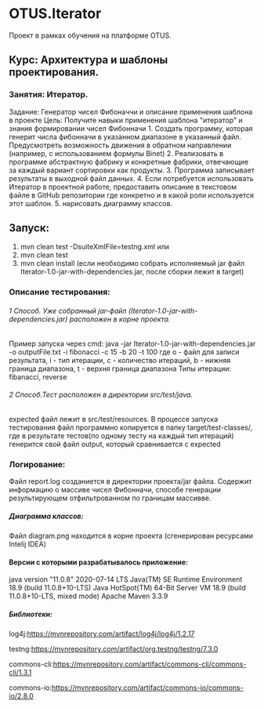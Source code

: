 # OTUS.Iterator
Проект в рамках обучения на платформе OTUS.

## Курс: Архитектура и шаблоны проектирования.

### Занятия: Итератор.

Задание: Генератор чисел Фибоначчи и описание применения шаблона в проекте
         Цель: Получите навыки применения шаблона "итератор" и знания формировании чисел Фибонначи
         1. Создать программу, которая генерит числа фибонначи в указанном диапазоне в указанный файл. Предусмотреть возможность движения в обратном направлении (например, с использованием формулы Binet)
         2. Реализовать в программе абстрактную фабрику и конкретные фабрики, отвечающие за каждый вариант сортировки как продукты.
         3. Программа записывает результаты в выходной файл данных.
         4. Если потребуется использовать Итератор в проектной работе, предоставить описание в текстовом файле в GitHub репозитории где конкретно и в какой роли используется этот шаблон.
         5. нарисовать диаграмму классов.
         
## Запуск:
1. mvn clean test -DsuiteXmlFile=testng.xml 
    или
2. mvn clean test
3. mvn clean install (если необходимо собрать исполняемый jar файл Iterator-1.0-jar-with-dependencies.jar, после сборки лежит в target)

### Описание тестирования:
###### 1 Способ. Уже собранный jar-файл (Iterator-1.0-jar-with-dependencies.jar) расположен в корне проекта.
Пример запуска через cmd:  java -jar Iterator-1.0-jar-with-dependencies.jar -o outputFile.txt -i fibonacci -c 15 -b 20 -t 100
где о - файл для записи результата, i - тип итерации, с - количество итераций, b - нижняя граница диапазона, t - верхня граница диапазона
Типы итерации: fibanacci, reverse

###### 2 Способ.Тест расположен в директории src/test/java.
expected файл лежит в src/test/resources.
В процессе запуска тестирования файл программно копируется в папку target/test-classes/,
где в результате тестов(по одному тесту на каждый тип итераций) генерится свой файл output, который сравнивается с expected

### Логирование: 
Файл report.log созданиется в директории проекта/jar файла.
Содержит информацию о массиве чисел Фибонначи, способе генерации результирующем отфильтрованном по границам массивве.

##### Диаграмма классов:
Файл diagram.png находится в корне проекта (сгенерирован ресурсами Intelij IDEA)

#### Версии с которыми разрабатывалось приложение:

java version "11.0.8" 2020-07-14 LTS
Java(TM) SE Runtime Environment 18.9 (build 11.0.8+10-LTS)
Java HotSpot(TM) 64-Bit Server VM 18.9 (build 11.0.8+10-LTS, mixed mode)
Apache Maven 3.3.9

##### Библиотеки:

log4j:https://mvnrepository.com/artifact/log4j/log4j/1.2.17

testng:https://mvnrepository.com/artifact/org.testng/testng/7.3.0

commons-cli:https://mvnrepository.com/artifact/commons-cli/commons-cli/1.3.1

commons-io:https://mvnrepository.com/artifact/commons-io/commons-io/2.8.0
